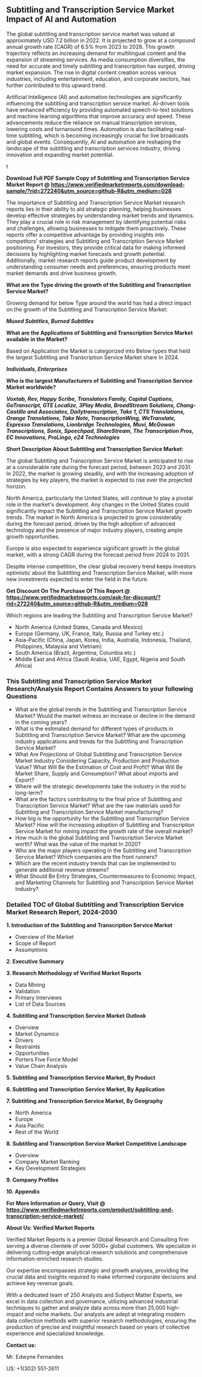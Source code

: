 <h2>Subtitling and Transcription Service Market Impact of AI and Automation</h2><p>The global subtitling and transcription service market was valued at approximately USD 7.2 billion in 2022. It is projected to grow at a compound annual growth rate (CAGR) of 6.5% from 2023 to 2028. This growth trajectory reflects an increasing demand for multilingual content and the expansion of streaming services. As media consumption diversifies, the need for accurate and timely subtitling and transcription has surged, driving market expansion. The rise in digital content creation across various industries, including entertainment, education, and corporate sectors, has further contributed to this upward trend.</p><p>Artificial Intelligence (AI) and automation technologies are significantly influencing the subtitling and transcription service market. AI-driven tools have enhanced efficiency by providing automated speech-to-text solutions and machine learning algorithms that improve accuracy and speed. These advancements reduce the reliance on manual transcription services, lowering costs and turnaround times. Automation is also facilitating real-time subtitling, which is becoming increasingly crucial for live broadcasts and global events. Consequently, AI and automation are reshaping the landscape of the subtitling and transcription services industry, driving innovation and expanding market potential.</p>t</p><p id="" class=""><strong>Download Full PDF Sample Copy of Subtitling and Transcription Service Market Report @ <a href="https://www.verifiedmarketreports.com/download-sample/?rid=272240&utm_source=github-R&utm_medium=028" target="_blank">https://www.verifiedmarketreports.com/download-sample/?rid=272240&utm_source=github-R&utm_medium=028</a></strong></p><p>The importance of&nbsp;Subtitling and Transcription Service Market research reports lies in their ability to aid strategic planning, helping businesses develop effective strategies by understanding market trends and dynamics. They play a crucial role in risk management by identifying potential risks and challenges, allowing businesses to mitigate them proactively. These reports offer a competitive advantage by providing insights into competitors' strategies and Subtitling and Transcription Service Market positioning. For investors, they provide critical data for making informed decisions by highlighting market forecasts and growth potential. Additionally, market research reports guide product development by understanding consumer needs and preferences, ensuring products meet market demands and drive business growth.</p><p><strong>What are the&nbsp;Type driving the growth of the Subtitling and Transcription Service Market?</strong></p><p id="" class="">Growing demand for below Type around the world has had a direct impact on the growth of the Subtitling and Transcription Service Market:</p><em><strong>Muxed Subtitles, Burned Subtitles</strong></em></p><strong>What are the&nbsp;Applications&nbsp;of Subtitling and Transcription Service Market available in the Market?</strong></p><p id="" class="">Based on Application the Market is categorized into Below types that held the largest Subtitling and Transcription Service Market share In 2024.</p><em><strong>Individuals, Enterprises</strong></em></p><strong>Who is the largest Manufacturers of Subtitling and Transcription Service Market worldwide?</strong></p><p><em><strong>Voxtab, Rev, Happy Scribe, Translators Family, Capital Captions, GoTranscript, GTE Localize, 3Play Media, BroadStream Solutions, Chang-Castillo and Associates, Dailytranscription, Take 1, CTS Translations, Orange Translations, Take Note, TranscriptionWing, WeTranslate, Espresso Translations, Lionbridge Technologies, Muvi, McGowan Transcriptions, Sonix, Speechpad, ShareStream, The Transcription Pros, EC Innovations, ProLingo, e24 Technologies</strong></em></p><p id="" class=""><strong>Short Description About Subtitling and Transcription Service Market:</strong></p><p>The global Subtitling and Transcription Service Market is anticipated to rise at a considerable rate during the forecast period, between 2023 and 2031. In 2022, the market is growing steadily, and with the increasing adoption of strategies by key players, the market is expected to rise over the projected horizon.</p><p>North America, particularly the United States, will continue to play a pivotal role in the market's development. Any changes in the United States could significantly impact the Subtitling and Transcription Service Market growth trends. The market in North America is projected to grow considerably during the forecast period, driven by the high adoption of advanced technology and the presence of major industry players, creating ample growth opportunities.</p><p>Europe is also expected to experience significant growth in the global market, with a strong CAGR during the forecast period from 2024 to 2031.</p><p>Despite intense competition, the clear global recovery trend keeps investors optimistic about the Subtitling and Transcription Service Market, with more new investments expected to enter the field in the future.</p><p id="" class=""><strong>Get Discount On The Purchase Of This Report @ <a href="https://www.verifiedmarketreports.com/ask-for-discount/?rid=272240&utm_source=github-R&utm_medium=028" target="_blank">https://www.verifiedmarketreports.com/ask-for-discount/?rid=272240&utm_source=github-R&utm_medium=028</a></strong></p>Which regions are leading the Subtitling and Transcription Service Market?</p><ul><li>North America (United States, Canada and Mexico)</li><li>Europe (Germany, UK, France, Italy, Russia and Turkey etc.)</li><li>Asia-Pacific (China, Japan, Korea, India, Australia, Indonesia, Thailand, Philippines, Malaysia and Vietnam)</li><li>South America (Brazil, Argentina, Columbia etc.)</li><li>Middle East and Africa (Saudi Arabia, UAE, Egypt, Nigeria and South Africa)</li></ul><h3 id="" class="">This Subtitling and Transcription Service Market Research/Analysis Report Contains Answers to your following Questions</h3><ul><li>What are the global trends in the Subtitling and Transcription Service Market? Would the market witness an increase or decline in the demand in the coming years?</li><li>What is the estimated demand for different types of products in Subtitling and Transcription Service Market? What are the upcoming industry applications and trends for the Subtitling and Transcription Service Market?</li><li>What Are Projections of Global Subtitling and Transcription Service Market Industry Considering Capacity, Production and Production Value? What Will Be the Estimation of Cost and Profit? What Will Be Market Share, Supply and Consumption? What about imports and Export?</li><li>Where will the strategic developments take the industry in the mid to long-term?</li><li>What are the factors contributing to the final price of Subtitling and Transcription Service Market? What are the raw materials used for Subtitling and Transcription Service Market manufacturing?</li><li>How big is the opportunity for the Subtitling and Transcription Service Market? How will the increasing adoption of Subtitling and Transcription Service Market for mining impact the growth rate of the overall market?</li><li>How much is the global Subtitling and Transcription Service Market worth? What was the value of the market In 2020?</li><li>Who are the major players operating in the Subtitling and Transcription Service Market? Which companies are the front runners?</li><li>Which are the recent industry trends that can be implemented to generate additional revenue streams?</li><li>What Should Be Entry Strategies, Countermeasures to Economic Impact, and Marketing Channels for Subtitling and Transcription Service Market Industry?</li></ul><h3 id="" class="">Detailed TOC of Global Subtitling and Transcription Service Market Research Report, 2024-2030</h3><p id="" class=""><strong>1. Introduction of the Subtitling and Transcription Service Market</strong></p><ul><li>Overview of the Market</li><li>Scope of Report</li><li>Assumptions</li></ul><p id="" class=""><strong>2. Executive Summary</strong></p><p id="" class=""><strong>3. Research Methodology of Verified Market Reports</strong></p><ul><li>Data Mining</li><li>Validation</li><li>Primary Interviews</li><li>List of Data Sources</li></ul><p id="" class=""><strong>4. Subtitling and Transcription Service Market Outlook</strong></p><ul><li>Overview</li><li>Market Dynamics</li><li>Drivers</li><li>Restraints</li><li>Opportunities</li><li>Porters Five Force Model</li><li>Value Chain Analysis</li></ul><p id="" class=""><strong>5. Subtitling and Transcription Service Market, By Product</strong></p><p id="" class=""><strong>6. Subtitling and Transcription Service Market, By Application</strong></p><p id="" class=""><strong>7. Subtitling and Transcription Service Market, By Geography</strong></p><ul><li>North America</li><li>Europe</li><li>Asia Pacific</li><li>Rest of the World</li></ul><p id="" class=""><strong>8. Subtitling and Transcription Service Market Competitive Landscape</strong></p><ul><li>Overview</li><li>Company Market Ranking</li><li>Key Development Strategies</li></ul><p id="" class=""><strong>9. Company Profiles</strong></p><p id="" class=""><strong>10. Appendix</strong></p><p id="" class=""><strong>For More Information or Query, Visit @ <a href="https://www.verifiedmarketreports.com/product/subtitling-and-transcription-service-market/" target="_blank">https://www.verifiedmarketreports.com/product/subtitling-and-transcription-service-market/</a></strong></p><p id="" class=""><strong>About Us: Verified Market Reports</strong></p><p id="" class="">Verified Market Reports is a premier Global Research and Consulting firm serving a diverse clientele of over 5000+ global customers. We specialize in delivering cutting-edge analytical research solutions and comprehensive information-enriched research studies.</p><p id="" class="">Our expertise encompasses strategic and growth analyses, providing the crucial data and insights required to make informed corporate decisions and achieve key revenue goals.</p><p id="" class="">With a dedicated team of 250 Analysts and Subject Matter Experts, we excel in data collection and governance, utilizing advanced industrial techniques to gather and analyze data across more than 25,000 high-impact and niche markets. Our analysts are adept at integrating modern data collection methods with superior research methodologies, ensuring the production of precise and insightful research based on years of collective experience and specialized knowledge.</p><p id="" class=""><strong>Contact us:</strong></p><p id="" class="">Mr. Edwyne Fernandes</p><p id="" class="">US: +1(302) 551-2611</p>